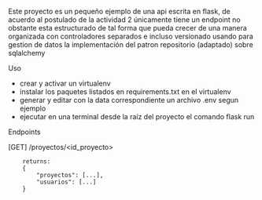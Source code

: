 Este proyecto es un pequeño ejemplo de una api escrita en flask, de acuerdo al postulado de la actividad 2 únicamente tiene un endpoint 
no obstante esta estructurado de tal forma que pueda crecer de una manera organizada con controladores separados e incluso versionado
usando para gestion de datos la implementación del patron repositorio (adaptado) sobre sqlalchemy

Uso

* crear y activar un virtualenv
* instalar los paquetes listados en requirements.txt en el virtualenv
* generar y editar con la data correspondiente un archivo .env segun ejemplo
* ejecutar en una terminal desde la raíz del proyecto el comando flask run

Endpoints

[GET] /proyectos/<id_proyecto>

        returns:
        {
            "proyectos": [...],
            "usuarios": [...]
        }
